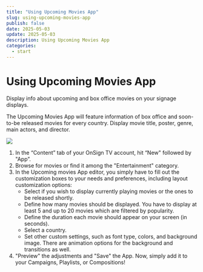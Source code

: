 ```yaml
---
title: "Using Upcoming Movies App"
slug: using-upcoming-movies-app
publish: false
date: 2025-05-03
update: 2025-05-03
description: Using Upcoming Movies App
categories:
  - start
---
```


Using Upcoming Movies App
=========================

Display info about upcoming and box office movies on your signage displays.

The Upcoming Movies App will feature information of box office and soon-to-be released movies for every country. Display movie title, poster, genre, main actors, and director.

![](https://static.helpjuice.com/helpjuice_production/uploads/upload/image/23821/direct/1731658045654/how-to-use-the-movies-app_1.gif)

1. In the “Content” tab of your OnSign TV account, hit “New" followed by "App”.
2. Browse for movies or find it among the "Entertainment" category.
3. In the Upcoming movies App editor, you simply have to fill out the customization boxes to your needs and preferences, including layout customization options:
   * Select if you wish to display currently playing movies or the ones to be released shortly.
   * Define how many movies should be displayed. You have to display at least 5 and up to 20 movies which are filtered by popularity.
   * Define the duration each movie should appear on your screen (in seconds).
   * Select a country.
   * Set other custom settings, such as font type, colors, and background image. There are animation options for the background and transitions as well.
4. "Preview" the adjustments and "Save" the App. Now, simply add it to your Campaigns, Playlists, or Compositions!
